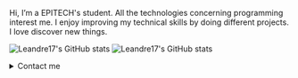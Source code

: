 

Hi, I’m a EPITECH's student. All the technologies concerning programming interest me. I enjoy improving my technical skills by doing different projects. I love discover new things.

![Leandre17's GitHub stats](https://github-readme-stats.vercel.app/api?username=Leandre17&show_icons=true&theme=cobalt)
![Leandre17's GitHub stats](https://github-readme-streak-stats.herokuapp.com/?user=Leandre17&theme=cobalt&hide_border=true&count_private=true)

<details>
    <summary>Contact me</summary>
    email: leandre.godet@epitech.eu
</details>
